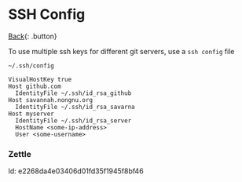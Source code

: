 # SSH Config

[Back](../index.md#unix){: .button}

To use multiple ssh keys for different git servers, use a `ssh config` file

`~/.ssh/config`
```
VisualHostKey true
Host github.com
  IdentityFile ~/.ssh/id_rsa_github
Host savannah.nongnu.org
  IdentityFile ~/.ssh/id_rsa_savarna
Host myserver
  IdentityFile ~/.ssh/id_rsa_server
  HostName <some-ip-address>
  User <some-username>
```

### Zettle

Id: e2268da4e03406d01fd35f1945f8bf46  
